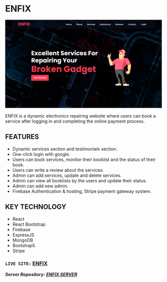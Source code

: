 # ENFIX

![ENFIX](https://raw.githubusercontent.com/mekaiser/enfix-client/main/src/images/enfix.png)

ENFIX is a dynamic electronics repairing website where users can book a service after logging in and completing the online payment process.

## FEATURES

- Dynamic services section and testimonials section.
- One-click login with google.
- Users can book services, monitor their booklist and the status of their book.
- Users can write a review about the services.
- Admin can add services, update and delete services.
- Admin can view all booklists by the users and update their status.
- Admin can add new admin.
- Firebase Authentication & hosting, Stripe payment gateway system.

## KEY TECHNOLOGY

- React
- React Bootstrap
- Firebase
- ExpressJS
- MongoDB
- Bootstrap5
- Stripe

### `LIVE SITE:` [ENFIX](https://enfix-web.web.app/)

**_Server Repository:_** **_[ENFIX SERVER](https://github.com/mekaiser/enfix-server)_**
